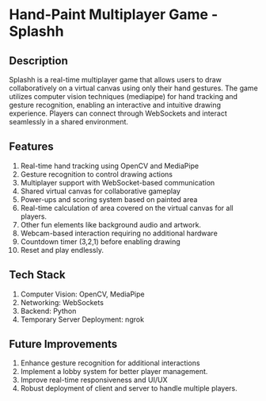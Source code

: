 # Hand-Paint Multiplayer Game - Splashh

## Description

Splashh is a real-time multiplayer game that allows users to draw collaboratively on a virtual canvas using only their hand gestures. The game utilizes computer vision techniques (mediapipe) for hand tracking and gesture recognition, enabling an interactive and intuitive drawing experience. Players can connect through WebSockets and interact seamlessly in a shared environment.

## Features

1. Real-time hand tracking using OpenCV and MediaPipe
2. Gesture recognition to control drawing actions
3. Multiplayer support with WebSocket-based communication
4. Shared virtual canvas for collaborative gameplay
5. Power-ups and scoring system based on painted area
6. Real-time calculation of area covered on the virtual canvas for all players.
7. Other fun elements like background audio and artwork.
8. Webcam-based interaction requiring no additional hardware
9. Countdown timer (3,2,1) before enabling drawing
10. Reset and play endlessly.

## Tech Stack

1. Computer Vision: OpenCV, MediaPipe
2. Networking: WebSockets
3. Backend: Python
4. Temporary Server Deployment: ngrok

## Future Improvements

1. Enhance gesture recognition for additional interactions
2. Implement a lobby system for better player management. 
3. Improve real-time responsiveness and UI/UX
4. Robust deployment of client and server to handle multiple players.